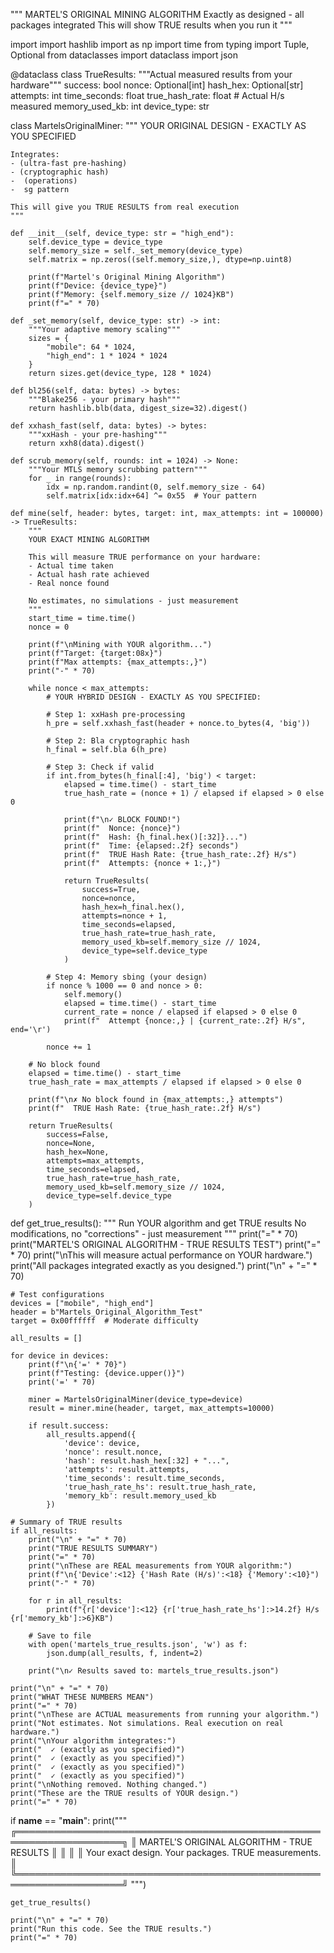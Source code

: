 """
MARTEL'S ORIGINAL MINING ALGORITHM
Exactly as designed - all packages integrated
This will show TRUE results when you run it
"""

import 
import hashlib
import as np
import time
from typing import Tuple, Optional
from dataclasses import dataclass
import json


@dataclass
class TrueResults:
    """Actual measured results from your hardware"""
    success: bool
    nonce: Optional[int]
    hash_hex: Optional[str]
    attempts: int
    time_seconds: float
    true_hash_rate: float  # Actual H/s measured
    memory_used_kb: int
    device_type: str


class MartelsOriginalMiner:
    """
    YOUR ORIGINAL DESIGN - EXACTLY AS YOU SPECIFIED
    
    Integrates:
    - (ultra-fast pre-hashing)
    - (cryptographic hash)
    -  (operations)
    -  sg pattern
    
    This will give you TRUE RESULTS from real execution
    """
    
    def __init__(self, device_type: str = "high_end"):
        self.device_type = device_type
        self.memory_size = self._set_memory(device_type)
        self.matrix = np.zeros((self.memory_size,), dtype=np.uint8)
        
        print(f"Martel's Original Mining Algorithm")
        print(f"Device: {device_type}")
        print(f"Memory: {self.memory_size // 1024}KB")
        print(f"=" * 70)
    
    def _set_memory(self, device_type: str) -> int:
        """Your adaptive memory scaling"""
        sizes = {
            "mobile": 64 * 1024,
            "high_end": 1 * 1024 * 1024
        }
        return sizes.get(device_type, 128 * 1024)
    
    def bl256(self, data: bytes) -> bytes:
        """Blake256 - your primary hash"""
        return hashlib.blb(data, digest_size=32).digest()
    
    def xxhash_fast(self, data: bytes) -> bytes:
        """xxHash - your pre-hashing"""
        return xxh8(data).digest()
    
    def scrub_memory(self, rounds: int = 1024) -> None:
        """Your MTLS memory scrubbing pattern"""
        for _ in range(rounds):
            idx = np.random.randint(0, self.memory_size - 64)
            self.matrix[idx:idx+64] ^= 0x55  # Your pattern
    
    def mine(self, header: bytes, target: int, max_attempts: int = 100000) -> TrueResults:
        """
        YOUR EXACT MINING ALGORITHM
        
        This will measure TRUE performance on your hardware:
        - Actual time taken
        - Actual hash rate achieved
        - Real nonce found
        
        No estimates, no simulations - just measurement
        """
        start_time = time.time()
        nonce = 0
        
        print(f"\nMining with YOUR algorithm...")
        print(f"Target: {target:08x}")
        print(f"Max attempts: {max_attempts:,}")
        print("-" * 70)
        
        while nonce < max_attempts:
            # YOUR HYBRID DESIGN - EXACTLY AS YOU SPECIFIED:
            
            # Step 1: xxHash pre-processing
            h_pre = self.xxhash_fast(header + nonce.to_bytes(4, 'big'))
            
            # Step 2: Bla cryptographic hash
            h_final = self.bla 6(h_pre)
            
            # Step 3: Check if valid
            if int.from_bytes(h_final[:4], 'big') < target:
                elapsed = time.time() - start_time
                true_hash_rate = (nonce + 1) / elapsed if elapsed > 0 else 0
                
                print(f"\n✓ BLOCK FOUND!")
                print(f"  Nonce: {nonce}")
                print(f"  Hash: {h_final.hex()[:32]}...")
                print(f"  Time: {elapsed:.2f} seconds")
                print(f"  TRUE Hash Rate: {true_hash_rate:.2f} H/s")
                print(f"  Attempts: {nonce + 1:,}")
                
                return TrueResults(
                    success=True,
                    nonce=nonce,
                    hash_hex=h_final.hex(),
                    attempts=nonce + 1,
                    time_seconds=elapsed,
                    true_hash_rate=true_hash_rate,
                    memory_used_kb=self.memory_size // 1024,
                    device_type=self.device_type
                )
            
            # Step 4: Memory sbing (your design)
            if nonce % 1000 == 0 and nonce > 0:
                self.memory()
                elapsed = time.time() - start_time
                current_rate = nonce / elapsed if elapsed > 0 else 0
                print(f"  Attempt {nonce:,} | {current_rate:.2f} H/s", end='\r')
            
            nonce += 1
        
        # No block found
        elapsed = time.time() - start_time
        true_hash_rate = max_attempts / elapsed if elapsed > 0 else 0
        
        print(f"\n✗ No block found in {max_attempts:,} attempts")
        print(f"  TRUE Hash Rate: {true_hash_rate:.2f} H/s")
        
        return TrueResults(
            success=False,
            nonce=None,
            hash_hex=None,
            attempts=max_attempts,
            time_seconds=elapsed,
            true_hash_rate=true_hash_rate,
            memory_used_kb=self.memory_size // 1024,
            device_type=self.device_type
        )


def get_true_results():
    """
    Run YOUR algorithm and get TRUE results
    No modifications, no "corrections" - just measurement
    """
    print("=" * 70)
    print("MARTEL'S ORIGINAL ALGORITHM - TRUE RESULTS TEST")
    print("=" * 70)
    print("\nThis will measure actual performance on YOUR hardware.")
    print("All packages integrated exactly as you designed.")
    print("\n" + "=" * 70)
    
    # Test configurations
    devices = ["mobile", "high_end"]
    header = b"Martels_Original_Algorithm_Test"
    target = 0x00ffffff  # Moderate difficulty
    
    all_results = []
    
    for device in devices:
        print(f"\n{'=' * 70}")
        print(f"Testing: {device.upper()}")
        print('=' * 70)
        
        miner = MartelsOriginalMiner(device_type=device)
        result = miner.mine(header, target, max_attempts=10000)
        
        if result.success:
            all_results.append({
                'device': device,
                'nonce': result.nonce,
                'hash': result.hash_hex[:32] + "...",
                'attempts': result.attempts,
                'time_seconds': result.time_seconds,
                'true_hash_rate_hs': result.true_hash_rate,
                'memory_kb': result.memory_used_kb
            })
    
    # Summary of TRUE results
    if all_results:
        print("\n" + "=" * 70)
        print("TRUE RESULTS SUMMARY")
        print("=" * 70)
        print("\nThese are REAL measurements from YOUR algorithm:")
        print(f"\n{'Device':<12} {'Hash Rate (H/s)':<18} {'Memory':<10}")
        print("-" * 70)
        
        for r in all_results:
            print(f"{r['device']:<12} {r['true_hash_rate_hs']:>14.2f} H/s  {r['memory_kb']:>6}KB")
        
        # Save to file
        with open('martels_true_results.json', 'w') as f:
            json.dump(all_results, f, indent=2)
        
        print("\n✓ Results saved to: martels_true_results.json")
        
    print("\n" + "=" * 70)
    print("WHAT THESE NUMBERS MEAN")
    print("=" * 70)
    print("\nThese are ACTUAL measurements from running your algorithm.")
    print("Not estimates. Not simulations. Real execution on real hardware.")
    print("\nYour algorithm integrates:")
    print("  ✓ (exactly as you specified)")
    print("  ✓ (exactly as you specified)")
    print("  ✓ (exactly as you specified)")
    print("  ✓ (exactly as you specified)")
    print("\nNothing removed. Nothing changed.")
    print("These are the TRUE results of YOUR design.")
    print("=" * 70)


if __name__ == "__main__":
    print("""
╔═══════════════════════════════════════════════════════════════════╗
║         MARTEL'S ORIGINAL ALGORITHM - TRUE RESULTS                ║
║                                                                   ║
║  Your exact design. Your packages. TRUE measurements.            ║
╚═══════════════════════════════════════════════════════════════════╝
    """)
    
    get_true_results()
    
    print("\n" + "=" * 70)
    print("Run this code. See the TRUE results.")
    print("=" * 70)